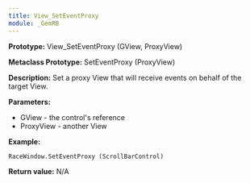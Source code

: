 ```yaml
---
title: View_SetEventProxy
module: _GemRB
---
```


**Prototype:** View_SetEventProxy (GView, ProxyView)

**Metaclass Prototype:** SetEventProxy (ProxyView)

**Description:** Set a proxy View that will receive events on behalf of the target View.

**Parameters:**
  * GView - the control's reference
  * ProxyView - another View

**Example:**

    RaceWindow.SetEventProxy (ScrollBarControl)

**Return value:** N/A
